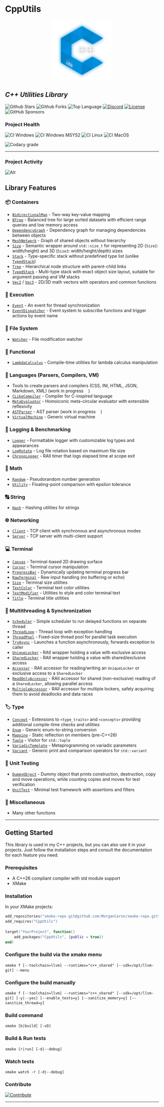 # CppUtils

<p align="center"><img src="resources/logo.svg" alt="Logo CppUtils" width="200" height="200"/></p>

## *C++ Utilities Library*

![Github Stars](https://img.shields.io/github/stars/MorganCaron/CppUtils?style=for-the-badge)
![Github Forks](https://img.shields.io/github/forks/MorganCaron/CppUtils?style=for-the-badge)
![Top Language](https://img.shields.io/github/languages/top/MorganCaron/CppUtils?style=for-the-badge)
[![Discord](https://img.shields.io/discord/268838260153909249?label=Chat&logo=Discord&style=for-the-badge)](https://discord.gg/mxZvun4)
[![License](https://img.shields.io/github/license/MorganCaron/CppUtils?style=for-the-badge)](https://github.com/MorganCaron/CppUtils/blob/master/LICENSE)
![GitHub Sponsors](https://img.shields.io/github/sponsors/MorganCaron?style=for-the-badge)

### Project Health
![CI Windows](https://img.shields.io/github/actions/workflow/status/MorganCaron/CppUtils/ci-cpp-windows.yml?style=for-the-badge&logo=windows&logoColor=white&label=Windows)
![CI Windows MSYS2](https://img.shields.io/github/actions/workflow/status/MorganCaron/CppUtils/ci-cpp-windows-msys2.yml?style=for-the-badge&logo=windows&logoColor=white&label=Windows%20MSYS2)
![CI Linux](https://img.shields.io/github/actions/workflow/status/MorganCaron/CppUtils/ci-cpp-linux.yml?style=for-the-badge&logo=linux&logoColor=white&label=Linux)
![CI MacOS](https://img.shields.io/github/actions/workflow/status/MorganCaron/CppUtils/ci-cpp-macos.yml?style=for-the-badge&logo=macos&logoColor=white&label=MacOS)

![Codacy grade](https://img.shields.io/codacy/grade/49d265d3b8934ec398322a0a82c71184?style=for-the-badge&logo=codacy)

---

### Project Activity

![Alt](https://repobeats.axiom.co/api/embed/5ee3902d41c9a270bed3f8aa8dba9dd6298fd5ef.svg "Repobeats analytics image")

## Library Features

### 📦 Containers
- [`BidirectionalMap`](modules/Container/BidirectionalMap.mpp) - Two-way key-value mapping
- [`BTree`](modules/Container/BTree.mpp) - Balanced tree for large sorted datasets with efficient range queries and low memory access
- [`DependencyGraph`](modules/Container/DependencyGraph.mpp) - Dependency graph for managing dependencies between objects
- [`MeshNetwork`](modules/Container/MeshNetwork.mpp) - Graph of shared objects without hierarchy
- [`Size`](modules/Container/Size.mpp) - Semantic wrapper around `std::size_t` for representing 2D (`Size2`: width/height) and 3D (`Size3`: width/height/depth) sizes
- [`Stack`](modules/Container/Stack.mpp) - Type-specific stack without predefined type list (unlike [`TypedStack`](modules/Container/TypedStack.mpp))
- [`Tree`](modules/Container/Tree.mpp) - Hierarchical node structure with parent-child links
- [`TypedStack`](modules/Container/TypedStack.mpp) - Multi-type stack with exact object size layout, suitable for argument passing and VM stacks
- [`Vec2`](modules/Container/Vec2.mpp) / [`Vec3`](modules/Container/Vec3.mpp) - 2D/3D math vectors with operators and common functions

### 🚀 Execution
- [`Event`](modules/Execution/Event.mpp) - An event for thread synchronization
- [`EventDispatcher`](modules/Execution/EventDispatcher.mpp) - Event system to subscribe functions and trigger actions by event name

### 📁 File System
- [`Watcher`](modules/FileSystem/Watcher.mpp) - File modification watcher

### 🧠 Functional
- [`LambdaCalculus`](modules/Functional/LambdaCalculus.mpp) - Compile-time utilities for lambda calculus manipulation

### 🔣 Languages (Parsers, Compilers, VM)
- Tools to create parsers and compilers (CSS, INI, HTML, JSON, Markdown, XML) (work in progress <img src="resources/loading.gif" width="12" height="12"/>)
- [`CLikeCompiler`](modules/Language/CLikeCompiler.mpp) - Compiler for C-inspired language
- [`MetaEvaluator`](modules/Language/MetaEvaluator.mpp) - Homoiconic meta-circular evaluator with extensible reflexivity
- [`ASTParser`](modules/Language/ASTParser.mpp) - AST parser (work in progress <img src="resources/loading.gif" width="12" height="12"/>)
- [`VirtualMachine`](modules/Language/VirtualMachine.mpp) - Generic virtual machine

### 📝 Logging & Benchmarking
- [`Logger`](modules/Log/Logger.mpp) - Formattable logger with customizable log types and appearances
- [`LogRotate`](modules/Log/LogRotate.mpp) - Log file rotation based on maximum file size
- [`ChronoLogger`](modules/Log/ChronoLogger.mpp) - RAII timer that logs elapsed time at scope exit

### 🧮 Math
- [`Random`](modules/Math/Random.mpp) - Pseudorandom number generation
- [`Utility`](modules/Math/Utility.mpp) - Floating-point comparison with epsilon tolerance

### 🔠 String
- [`Hash`](modules/String/Hash.mpp) - Hashing utilities for strings

### 🌐 Networking
- [`Client`](modules/Network/Client.mpp) - TCP client with synchronous and asynchronous modes
- [`Server`](modules/Network/Server.mpp) - TCP server with multi-client support

### 💻 Terminal
- [`Canvas`](modules/Terminal/Canvas.mpp) - Terminal-based 2D drawing surface
- [`Cursor`](modules/Terminal/Cursor.mpp) - Terminal cursor manipulation
- [`ProgressBar`](modules/Terminal/ProgressBar.mpp) - Dynamically updating terminal progress bar
- [`RawTerminal`](modules/Terminal/RawTerminal.mpp) - Raw input handling (no buffering or echo)
- [`Size`](modules/Terminal/Size.mpp) - Terminal size utilities
- [`TextColor`](modules/Terminal/TextColor.mpp) - Terminal text color utilities
- [`TextModifier`](modules/Terminal/TextModifier.mpp) - Utilities to style and color terminal text
- [`Title`](modules/Terminal/Title.mpp) - Terminal title utilities

### 🚦 Multithreading & Synchronization
- [`Scheduler`](modules/Thread/Scheduler.mpp) - Simple scheduler to run delayed functions on separate thread
- [`ThreadLoop`](modules/Thread/ThreadLoop.mpp) - Thread loop with exception handling
- [`ThreadPool`](modules/Thread/ThreadPool.mpp) - Fixed-size thread pool for parallel task execution
- [`TryAsync`](modules/Thread/TryAsync.mpp) - Launches a function asynchronously, forwards exception to caller
- [`UniqueLocker`](modules/Thread/UniqueLocker.mpp) - RAII wrapper holding a value with exclusive access
- [`SharedLocker`](modules/Thread/SharedLocker.mpp) - RAII wrapper holding a value with shared/exclusive access
- [`Accessor`](modules/Thread/UniqueLocker.mpp) - RAII accessor for reading/writing an `UniqueLocker` or exclusive access to a `SharedLocker`
- [`ReadOnlyAccessor`](modules/Thread/SharedLocker.mpp) - RAII accessor for shared (non-exclusive) reading of a `SharedLocker`, allowing parallel access
- [`MultipleAccessor`](modules/Thread/UniqueLocker.mpp) - RAII accessor for multiple lockers, safely acquiring them to avoid deadlocks and data races


### 🏷️ Type
- [`Concept`](modules/Type/Concept.mpp) - Extensions to `<type_traits>` and `<concepts>` providing additional compile-time checks and utilities
- [`Enum`](modules/Type/Enum.mpp) - Generic enum-to-string conversion
- [`Mapping`](modules/Type/ObjectMapping.mpp) - Static reflection on members (pre-C++26)
- [`Tuple`](modules/Type/Tuple.mpp) - Visitor for `std::tuple`
- [`VariadicTemplate`](modules/Type/VariadicTemplate.mpp) - Metaprogramming on variadic parameters
- [`Variant`](modules/Type/Variant.mpp) - Generic print and comparison operators for `std::variant`

### 🧪 Unit Testing
- [`DummyObject`](modules/UnitTest/DummyObject.mpp) - Dummy object that prints construction, destruction, copy and move operations, while counting copies and moves for test verification
- [`UnitTest`](modules/UnitTest/UnitTest.mpp) - Minimal test framework with assertions and filters

### 🧩 Miscellaneous
- Many other functions

---

## Getting Started

This library is used in my C++ projects, but you can also use it in your projects. Just follow the installation steps and consult the documentation for each feature you need.

### Prerequisites

- A C++26 compliant compiler with std module support
- XMake

### Installation

In your XMake projects:
```lua
add_repositories("xmake-repo git@github.com:MorganCaron/xmake-repo.git")
add_requires("CppUtils")

target("YourProject", function()
	add_packages("CppUtils", {public = true})
end)
```

### Configure the build via the xmake menu
```console
xmake f [--toolchain=llvm] --runtimes="c++_shared" [--sdk=/opt/llvm-git] --menu
```

### Configure the build manually
```console
xmake f [--toolchain=llvm] --runtimes="c++_shared" [--sdk=/opt/llvm-git] [-y|--yes] [--enable_tests=y] [--sanitize_memory=y] [--sanitize_thread=y]
```

### Build command
```console
xmake [b|build] [-vD]
```

### Build & Run tests
```console
xmake [r|run] [-d|--debug]
```

### Watch tests
```console
xmake watch -r [-d|--debug]
```

### Contribute

[![Contribute](https://img.shields.io/badge/-Contribute-blue?style=for-the-badge)](CONTRIBUTING.md)

---

